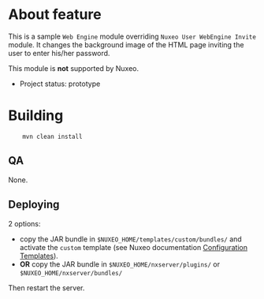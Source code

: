 # About feature
 
This is a sample `Web Engine` module overriding `Nuxeo User WebEngine Invite` module. It changes the background image of the HTML page inviting the user to enter his/her password.

This module is **not** supported by Nuxeo.

* Project status: prototype
 
# Building
 
        mvn clean install
  
## QA
  
None.
 
## Deploying

2 options:

- copy the JAR bundle in `$NUXEO_HOME/templates/custom/bundles/` and activate the `custom` template (see Nuxeo documentation [Configuration Templates](https://doc.nuxeo.com/display/ADMINDOC/Configuration+Templates)).
- **OR** copy the JAR bundle in `$NUXEO_HOME/nxserver/plugins/` or `$NUXEO_HOME/nxserver/bundles/`

Then restart the server.

